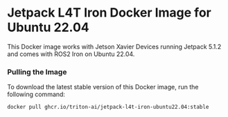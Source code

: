 # Jetpack L4T Iron Docker Image for Ubuntu 22.04

This Docker image works with Jetson Xavier Devices running Jetpack 5.1.2 and comes with ROS2 Iron on Ubuntu 22.04.

### Pulling the Image

To download the latest stable version of this Docker image, run the following command:

```bash
docker pull ghcr.io/triton-ai/jetpack-l4t-iron-ubuntu22.04:stable
